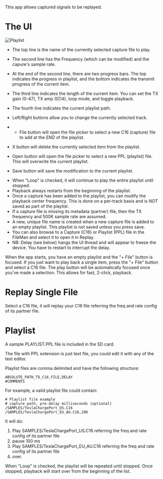 This app allows captured signals to be replayed.

# The UI

![Playlist](https://github.com/eried/portapack-mayhem/assets/3761006/8e494c6a-bed6-43f8-8af0-aca58f7958ff)

* The top line is the name of the currently selected capture file to play.
* The second line has the Frequency (which can be modified) and the capure's sample rate.
* At the end of the second line, there are two progress bars. The top indicates the progress in playlist, and the bottom indicates the transmit progress of the current item.
* The third line indicates the length of the current item. You can set the TX gain (0-47), TX amp (0|14), loop mode, and toggle playback.
* The fourth line indicates the current playlist path.

* Left/Right buttons allow you to change the currently selected track.
* + File button will open the file picker to select a new C16 (capture) file to add at the *END* of the playlist.
* X button will delete the currently selected item from the playlist.
* Open button will open the file picker to select a new PPL (playlist) file. This will overwrite the current playlist.
* Save button will save the modification to the current playlist.

- When "Loop" is checked, it will continue to play the entire playlist until stopped.
- Playback always restarts from the beginning of the playlist.
- Once a capture has been added to the playlist, you can modify the playback center frequency. This is done on a per-track basis and is _NOT_ saved as part of the playlist.
- If a capture file is missing its metadata (partner) file, then the TX frequency and 500K sample rate are assumed.
- A new, unique file name is created when a new capture file is added to an empty playlist. This playlist is not saved unless you press save.
- You can also browse to a Capture (C16) or Playlist (PPL) file in the FileMan and select it to open it in Replay.
- NB: Delay (see below) hangs the UI thread and will appear to freeze the device. You have to restart to interrupt the delay.

When the app starts, you have an empty playlist and the "+ File" button is focused. If you just want to play back a single item, press the "+ File" button and select a C16 file.
The play button will be automatically focused once you've made a selection. This allows for fast, 2-click, playback.

# Replay Single File

Select a C16 file, it will replay your C16 file referring the freq and rate config of its partner file.

# Playlist

A sample PLAYLIST.PPL file is included in the SD card.

The file with PPL extension is just text file, you could edit it with any of the text editor.

Playlist files are comma delimited and have the following structure:

```
ABSOLUTE_PATH_TO_C16_FILE,DELAY  
#COMMENTS
```

For example, a valid playlist file could contain:
```
# Playlist file example
# capture path, pre-delay milliseconds (optional)
/SAMPLES/TeslaChargePort_US.C16
/SAMPLES/TeslaChargePort_EU_AU.C16,100
```

It will do:  
1. Play SAMPLES/TeslaChargePort_US.C16 referring the freq and rate config of its partner file 
2. pause 100 ms  
3. Play SAMPLES/TeslaChargePort_EU_AU.C16 referring the freq and rate config of its partner file  
4. over.  

When "Loop" is checked, the playlist will be repeated until stopped.
Once stopped, playback will start over from the beginning of the list.  
